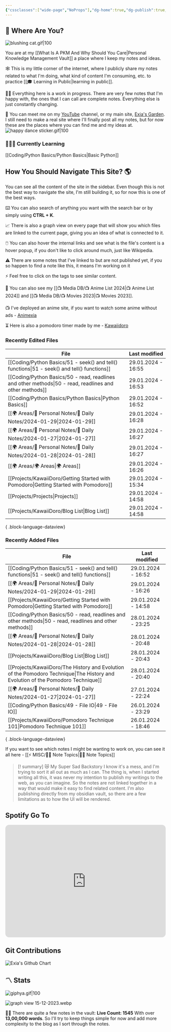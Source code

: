 ```yaml
---
{"cssclasses":["wide-page","NoProps"],"dg-home":true,"dg-publish":true,"permalink":"/000-digital-garden/start-here/","tags":["gardenEntry"],"dgPassFrontmatter":true,"noteIcon":"3","created":"2023-12-10T08:50:33.353+05:30","updated":"2024-01-15T21:43:38.780+05:30"}
---
```


## 🫨 Where Are You?

![blushing cat.gif|100](/img/user/Resources/%F0%9F%93%81%20Files/%F0%9F%93%B8Images/blushing%20cat.gif)

You are at my [[What Is A PKM And Why Should You Care\|Personal Knowledge Management Vault]] a place where I keep my notes and ideas.

🕸️ This is my little corner of the internet, where I publicly share my notes related to what I'm doing, what kind of content I'm consuming, etc. to practice [[🎓 Learning in Public\|learning in public]].

👷🏻 Everything here is a work in progress. There are very few notes that I'm happy with, the ones that I can call are complete notes. Everything else is just constantly changing.

📄 You can meet me on my [YouTube](https://youtube.com/@naamnahihai) channel, or my main site, [Exia's Garden](https://exiasgarden.pages.dev). I still need to make a real site where I'll finally post all my notes, but for now these are the places where you can find me and my ideas at.
![happy dance sticker.gif|100](/img/user/Resources/%F0%9F%93%81%20Files/%F0%9F%93%B8Images/happy%20dance%20sticker.gif)
### 🧑🏻‍💻 Currently Learning
[[Coding/Python Basics/Python Basics\|Basic Python]]
## How You Should Navigate This Site? 🌎
You can see all the content of the site in the sidebar. Even though this is not the best way to navigate the site, I'm still building it, so for now this is one of the best ways.

⌨️ You can also search of anything you want with the search bar or by simply using **CTRL + K**.

📈 There is also a graph view on every page that will show you which files are linked to the current page, giving you an idea of what is connected to it.

🖱️ You can also hover the internal links and see what is the file's content is a hover popup, if you don't like to click around much, just like Wikipedia.

⚠️ There are some notes that I've linked to but are not published yet, if you so happen to find a note like this, it means I'm working on it

⚡ Feel free to click on the tags to see similar content.

🎥 You can also see my [[📺 Media DB/📺 Anime List 2024\|📺 Anime List 2024]] and [[📺 Media DB/📺 Movies 2023\|📺 Movies 2023]].

📺 I've deployed an anime site, if you want to watch some anime without ads - [Animexia](https://anime.insightfulsage.com/)

⏳ Here is also a pomodoro timer made by me - [Kawaiidoro](https://pomodoro.insightfulsage.com)
### Recently Edited Files
| File                                                                                                       | Last modified      |
| ---------------------------------------------------------------------------------------------------------- | ------------------ |
| [[Coding/Python Basics/51 - seek() and tell() functions\|51 - seek() and tell() functions]]             | 29.01.2024 - 16:55 |
| [[Coding/Python Basics/50 - read, readlines and other methods\|50 - read, readlines and other methods]] | 29.01.2024 - 16:53 |
| [[Coding/Python Basics/Python Basics\|Python Basics]]                                                   | 29.01.2024 - 16:52 |
| [[🌍 Areas/📧 Personal Notes/📓 Daily Notes/2024-01-29\|2024-01-29]]                                    | 29.01.2024 - 16:28 |
| [[🌍 Areas/📧 Personal Notes/📓 Daily Notes/2024-01-27\|2024-01-27]]                                    | 29.01.2024 - 16:27 |
| [[🌍 Areas/📧 Personal Notes/📓 Daily Notes/2024-01-28\|2024-01-28]]                                    | 29.01.2024 - 16:27 |
| [[🌍 Areas/🌍 Areas\|🌍 Areas]]                                                                         | 29.01.2024 - 16:26 |
| [[Projects/KawaiiDoro/Getting Started with Pomodoro\|Getting Started with Pomodoro]]                    | 29.01.2024 - 15:34 |
| [[Projects/Projects\|Projects]]                                                                         | 29.01.2024 - 14:58 |
| [[Projects/KawaiiDoro/Blog List\|Blog List]]                                                            | 29.01.2024 - 14:58 |

{ .block-language-dataview}

### Recently Added Files
| File                                                                                                                                | Last modified      |
| ----------------------------------------------------------------------------------------------------------------------------------- | ------------------ |
| [[Coding/Python Basics/51 - seek() and tell() functions\|51 - seek() and tell() functions]]                                      | 29.01.2024 - 16:52 |
| [[🌍 Areas/📧 Personal Notes/📓 Daily Notes/2024-01-29\|2024-01-29]]                                                             | 29.01.2024 - 16:26 |
| [[Projects/KawaiiDoro/Getting Started with Pomodoro\|Getting Started with Pomodoro]]                                             | 29.01.2024 - 14:58 |
| [[Coding/Python Basics/50 - read, readlines and other methods\|50 - read, readlines and other methods]]                          | 28.01.2024 - 23:25 |
| [[🌍 Areas/📧 Personal Notes/📓 Daily Notes/2024-01-28\|2024-01-28]]                                                             | 28.01.2024 - 20:48 |
| [[Projects/KawaiiDoro/Blog List\|Blog List]]                                                                                     | 28.01.2024 - 20:43 |
| [[Projects/KawaiiDoro/The History and Evolution of the Pomodoro Technique\|The History and Evolution of the Pomodoro Technique]] | 28.01.2024 - 20:40 |
| [[🌍 Areas/📧 Personal Notes/📓 Daily Notes/2024-01-27\|2024-01-27]]                                                             | 27.01.2024 - 22:24 |
| [[Coding/Python Basics/49 - File IO\|49 - File IO]]                                                                              | 26.01.2024 - 23:29 |
| [[Projects/KawaiiDoro/Pomodoro Technique 101\|Pomodoro Technique 101]]                                                           | 26.01.2024 - 18:46 |

{ .block-language-dataview}

If you want to see which notes I might be wanting to work on, you can see it all here - [[⚡ MISC/✍🏻 Note Topics\|✍🏻 Note Topics]]

>[! summary]  😿 My Super Sad Backstory
> I know it's a mess, and I'm trying to sort it all out as much as I can.
The thing is, when I started writing all this, it was never my intention to publish my writings to the web, as you can imagine.
So the notes are not linked together in a way that would make it easy to find related content.
I'm also publishing directly from my obsidian vault, so there are a few limitations as to how the UI will be rendered.

## Spotify Go To
<iframe style="border-radius:12px" src="https://open.spotify.com/embed/playlist/37i9dQZF1EIYpUgYYPrm7Z?utm_source=generator&theme=0" width="100%" height="352" frameBorder="0" allowfullscreen="" allow="autoplay; clipboard-write; encrypted-media; fullscreen; picture-in-picture" loading="lazy"></iframe>

## Git Contributions
<img src="https://ghchart.rshah.org/A020F0/ooexiaoo" alt="Exia's Github Chart" />

## 〽️ Stats
![giphya.gif|100](/img/user/Resources/%F0%9F%93%81%20Files/%F0%9F%93%B8Images/giphya.gif)

![graph view 15-12-2023.webp](/img/user/Resources/%F0%9F%93%81%20Files/%F0%9F%93%B8Images/graph%20view%2015-12-2023.webp)

😵‍💫 There are quite a few notes in the vault:
**Live Count: 1545** With over **13,00,000 words**.
So I'll try to keep things simple for now and add more complexity to the blog as I sort through the notes.